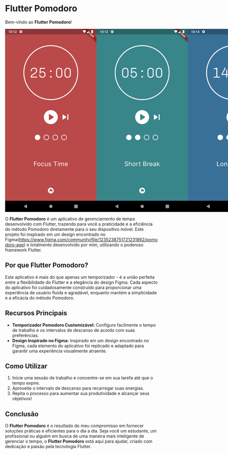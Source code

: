 
# Flutter Pomodoro

Bem-vindo ao **Flutter Pomodoro**!

<div style="display: flex;">
<img src="screenshots/tela1.png" alt="tela 1" width="300">
<img src="screenshots/tela2.png" alt="tela 2" width="300">
<img src="screenshots/tela3.png" alt="tela 3" width="300">
</div>

O **Flutter Pomodoro** é um aplicativo de gerenciamento de tempo desenvolvido com Flutter, trazendo para você a praticidade e a eficiência do método Pomodoro diretamente para o seu dispositivo móvel. Este projeto foi inspirado em um design encontrado no Figma(https://www.figma.com/community/file/1235238751721231862/pomodoro-app) e totalmente desenvolvido por mim, utilizando o poderoso framework Flutter.

## Por que Flutter Pomodoro?

Este aplicativo é mais do que apenas um temporizador - é a união perfeita entre a flexibilidade do Flutter e a elegância do design Figma. Cada aspecto do aplicativo foi cuidadosamente construído para proporcionar uma experiência de usuário fluida e agradável, enquanto mantém a simplicidade e a eficácia do método Pomodoro.

## Recursos Principais

- **Temporizador Pomodoro Customizável:** Configure facilmente o tempo de trabalho e os intervalos de descanso de acordo com suas preferências.
- **Design Inspirado no Figma:** Inspirado em um design encontrado no Figma, cada elemento do aplicativo foi replicado e adaptado para garantir uma experiência visualmente atraente.

## Como Utilizar

1. Inicie uma sessão de trabalho e concentre-se em sua tarefa até que o tempo expire.
2. Aproveite o intervalo de descanso para recarregar suas energias.
3. Repita o processo para aumentar sua produtividade e alcançar seus objetivos!

## Conclusão

O **Flutter Pomodoro** é o resultado do meu compromisso em fornecer soluções práticas e eficientes para o dia a dia. Seja você um estudante, um profissional ou alguém em busca de uma maneira mais inteligente de gerenciar o tempo, o **Flutter Pomodoro** está aqui para ajudar, criado com dedicação e paixão pela tecnologia Flutter.
